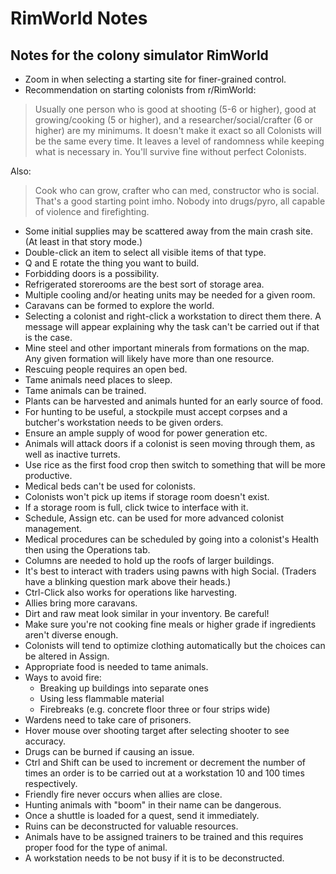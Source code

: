 # RimWorld Notes
## Notes for the colony simulator RimWorld

* Zoom in when selecting a starting site for finer-grained control.
* Recommendation on starting colonists from r/RimWorld:

>Usually one person who is good at shooting (5-6 or higher), good at
>growing/cooking (5 or higher), and a researcher/social/crafter (6 or higher)
>are my minimums.
>It doesn't make it exact so all Colonists will be the same every time. It
>leaves a level of randomness while keeping what is necessary in. You'll
>survive fine without perfect Colonists.

Also:

>Cook who can grow, crafter who can med, constructor who is social. That's a
>good starting point imho. Nobody into drugs/pyro, all capable of violence and
>firefighting.

* Some initial supplies may be scattered away from the main crash site. (At
  least in that story mode.)
* Double-click an item to select all visible items of that type.
* Q and E rotate the thing you want to build.
* Forbidding doors is a possibility.
* Refrigerated storerooms are the best sort of storage area.
* Multiple cooling and/or heating units may be needed for a given room.
* Caravans can be formed to explore the world.
* Selecting a colonist and right-click a workstation to direct them there. A
  message will appear explaining why the task can't be carried out if that is
  the case.
* Mine steel and other important minerals from formations on the map. Any
  given formation will likely have more than one resource.
* Rescuing people requires an open bed.
* Tame animals need places to sleep.
* Tame animals can be trained.
* Plants can be harvested and animals hunted for an early source of food.
* For hunting to be useful, a stockpile must accept corpses and a butcher's
  workstation needs to be given orders.
* Ensure an ample supply of wood for power generation etc.
* Animals will attack doors if a colonist is seen moving through them, as well
  as inactive turrets.
* Use rice as the first food crop then switch to something that will be more
  productive.
* Medical beds can't be used for colonists.
* Colonists won't pick up items if storage room doesn't exist.
* If a storage room is full, click twice to interface with it.
* Schedule, Assign etc. can be used for more advanced colonist management.
* Medical procedures can be scheduled by going into a colonist's Health then
  using the Operations tab.
* Columns are needed to hold up the roofs of larger buildings.
* It's best to interact with traders using pawns with high Social. (Traders
  have a blinking question mark above their heads.)
* Ctrl-Click also works for operations like harvesting.
* Allies bring more caravans.
* Dirt and raw meat look similar in your inventory. Be careful!
* Make sure you're not cooking fine meals or higher grade if ingredients
  aren't diverse enough.
* Colonists will tend to optimize clothing automatically but the choices can
  be altered in Assign.
* Appropriate food is needed to tame animals.
* Ways to avoid fire:
    * Breaking up buildings into separate ones
    * Using less flammable material
    * Firebreaks (e.g. concrete floor three or four strips wide)
* Wardens need to take care of prisoners.
* Hover mouse over shooting target after selecting shooter to see accuracy.
* Drugs can be burned if causing an issue.
* Ctrl and Shift can be used to increment or decrement the number of times an
  order is to be carried out at a workstation 10 and 100 times respectively.
* Friendly fire never occurs when allies are close.
* Hunting animals with "boom" in their name can be dangerous.
* Once a shuttle is loaded for a quest, send it immediately.
* Ruins can be deconstructed for valuable resources.
* Animals have to be assigned trainers to be trained and this requires proper
  food for the type of animal.
* A workstation needs to be not busy if it is to be deconstructed.
